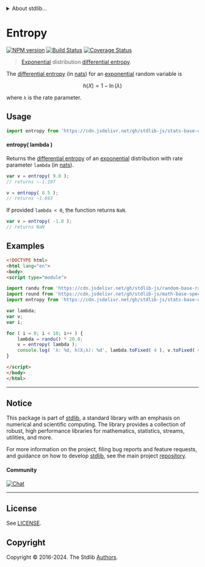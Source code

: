 <!--

@license Apache-2.0

Copyright (c) 2018 The Stdlib Authors.

Licensed under the Apache License, Version 2.0 (the "License");
you may not use this file except in compliance with the License.
You may obtain a copy of the License at

   http://www.apache.org/licenses/LICENSE-2.0

Unless required by applicable law or agreed to in writing, software
distributed under the License is distributed on an "AS IS" BASIS,
WITHOUT WARRANTIES OR CONDITIONS OF ANY KIND, either express or implied.
See the License for the specific language governing permissions and
limitations under the License.

-->


<details>
  <summary>
    About stdlib...
  </summary>
  <p>We believe in a future in which the web is a preferred environment for numerical computation. To help realize this future, we've built stdlib. stdlib is a standard library, with an emphasis on numerical and scientific computation, written in JavaScript (and C) for execution in browsers and in Node.js.</p>
  <p>The library is fully decomposable, being architected in such a way that you can swap out and mix and match APIs and functionality to cater to your exact preferences and use cases.</p>
  <p>When you use stdlib, you can be absolutely certain that you are using the most thorough, rigorous, well-written, studied, documented, tested, measured, and high-quality code out there.</p>
  <p>To join us in bringing numerical computing to the web, get started by checking us out on <a href="https://github.com/stdlib-js/stdlib">GitHub</a>, and please consider <a href="https://opencollective.com/stdlib">financially supporting stdlib</a>. We greatly appreciate your continued support!</p>
</details>

# Entropy

[![NPM version][npm-image]][npm-url] [![Build Status][test-image]][test-url] [![Coverage Status][coverage-image]][coverage-url] <!-- [![dependencies][dependencies-image]][dependencies-url] -->

> [Exponential][exponential-distribution] distribution [differential entropy][entropy].

<!-- Section to include introductory text. Make sure to keep an empty line after the intro `section` element and another before the `/section` close. -->

<section class="intro">

The [differential entropy][entropy] (in [nats][nats]) for an [exponential][exponential-distribution] random variable is

<!-- <equation class="equation" label="eq:exponential_entropy" align="center" raw="h\left( X \right) = 1 − \ln( \lambda )" alt="Differential entropy for an exponential distribution."> -->

```math
h\left( X \right) = 1 − \ln( \lambda )
```

<!-- <div class="equation" align="center" data-raw-text="h\left( X \right) = 1 − \ln( \lambda )" data-equation="eq:exponential_entropy">
    <img src="https://cdn.jsdelivr.net/gh/stdlib-js/stdlib@51534079fef45e990850102147e8945fb023d1d0/lib/node_modules/@stdlib/stats/base/dists/exponential/entropy/docs/img/equation_exponential_entropy.svg" alt="Differential entropy for an exponential distribution.">
    <br>
</div> -->

<!-- </equation> -->

where `λ` is the rate parameter.

</section>

<!-- /.intro -->

<!-- Package usage documentation. -->



<section class="usage">

## Usage

```javascript
import entropy from 'https://cdn.jsdelivr.net/gh/stdlib-js/stats-base-dists-exponential-entropy@v0.2.0-esm/index.mjs';
```

#### entropy( lambda )

Returns the [differential entropy][entropy] of an [exponential][exponential-distribution] distribution with rate parameter `lambda` (in [nats][nats]).

```javascript
var v = entropy( 9.0 );
// returns ~-1.197

v = entropy( 0.5 );
// returns ~1.693
```

If provided `lambda < 0`, the function returns `NaN`.

```javascript
var v = entropy( -1.0 );
// returns NaN
```

</section>

<!-- /.usage -->

<!-- Package usage notes. Make sure to keep an empty line after the `section` element and another before the `/section` close. -->

<section class="notes">

</section>

<!-- /.notes -->

<!-- Package usage examples. -->

<section class="examples">

## Examples

<!-- eslint no-undef: "error" -->

```html
<!DOCTYPE html>
<html lang="en">
<body>
<script type="module">

import randu from 'https://cdn.jsdelivr.net/gh/stdlib-js/random-base-randu@esm/index.mjs';
import round from 'https://cdn.jsdelivr.net/gh/stdlib-js/math-base-special-round@esm/index.mjs';
import entropy from 'https://cdn.jsdelivr.net/gh/stdlib-js/stats-base-dists-exponential-entropy@v0.2.0-esm/index.mjs';

var lambda;
var v;
var i;

for ( i = 0; i < 10; i++ ) {
    lambda = randu() * 20.0;
    v = entropy( lambda );
    console.log( 'λ: %d, h(X;λ): %d', lambda.toFixed( 4 ), v.toFixed( 4 ) );
}

</script>
</body>
</html>
```

</section>

<!-- /.examples -->

<!-- Section to include cited references. If references are included, add a horizontal rule *before* the section. Make sure to keep an empty line after the `section` element and another before the `/section` close. -->

<section class="references">

</section>

<!-- /.references -->

<!-- Section for related `stdlib` packages. Do not manually edit this section, as it is automatically populated. -->

<section class="related">

</section>

<!-- /.related -->

<!-- Section for all links. Make sure to keep an empty line after the `section` element and another before the `/section` close. -->


<section class="main-repo" >

* * *

## Notice

This package is part of [stdlib][stdlib], a standard library with an emphasis on numerical and scientific computing. The library provides a collection of robust, high performance libraries for mathematics, statistics, streams, utilities, and more.

For more information on the project, filing bug reports and feature requests, and guidance on how to develop [stdlib][stdlib], see the main project [repository][stdlib].

#### Community

[![Chat][chat-image]][chat-url]

---

## License

See [LICENSE][stdlib-license].


## Copyright

Copyright &copy; 2016-2024. The Stdlib [Authors][stdlib-authors].

</section>

<!-- /.stdlib -->

<!-- Section for all links. Make sure to keep an empty line after the `section` element and another before the `/section` close. -->

<section class="links">

[npm-image]: http://img.shields.io/npm/v/@stdlib/stats-base-dists-exponential-entropy.svg
[npm-url]: https://npmjs.org/package/@stdlib/stats-base-dists-exponential-entropy

[test-image]: https://github.com/stdlib-js/stats-base-dists-exponential-entropy/actions/workflows/test.yml/badge.svg?branch=v0.2.0
[test-url]: https://github.com/stdlib-js/stats-base-dists-exponential-entropy/actions/workflows/test.yml?query=branch:v0.2.0

[coverage-image]: https://img.shields.io/codecov/c/github/stdlib-js/stats-base-dists-exponential-entropy/main.svg
[coverage-url]: https://codecov.io/github/stdlib-js/stats-base-dists-exponential-entropy?branch=main

<!--

[dependencies-image]: https://img.shields.io/david/stdlib-js/stats-base-dists-exponential-entropy.svg
[dependencies-url]: https://david-dm.org/stdlib-js/stats-base-dists-exponential-entropy/main

-->

[chat-image]: https://img.shields.io/gitter/room/stdlib-js/stdlib.svg
[chat-url]: https://app.gitter.im/#/room/#stdlib-js_stdlib:gitter.im

[stdlib]: https://github.com/stdlib-js/stdlib

[stdlib-authors]: https://github.com/stdlib-js/stdlib/graphs/contributors

[umd]: https://github.com/umdjs/umd
[es-module]: https://developer.mozilla.org/en-US/docs/Web/JavaScript/Guide/Modules

[deno-url]: https://github.com/stdlib-js/stats-base-dists-exponential-entropy/tree/deno
[deno-readme]: https://github.com/stdlib-js/stats-base-dists-exponential-entropy/blob/deno/README.md
[umd-url]: https://github.com/stdlib-js/stats-base-dists-exponential-entropy/tree/umd
[umd-readme]: https://github.com/stdlib-js/stats-base-dists-exponential-entropy/blob/umd/README.md
[esm-url]: https://github.com/stdlib-js/stats-base-dists-exponential-entropy/tree/esm
[esm-readme]: https://github.com/stdlib-js/stats-base-dists-exponential-entropy/blob/esm/README.md
[branches-url]: https://github.com/stdlib-js/stats-base-dists-exponential-entropy/blob/main/branches.md

[stdlib-license]: https://raw.githubusercontent.com/stdlib-js/stats-base-dists-exponential-entropy/main/LICENSE

[exponential-distribution]: https://en.wikipedia.org/wiki/Exponential_distribution

[entropy]: https://en.wikipedia.org/wiki/Entropy_%28information_theory%29

[nats]: https://en.wikipedia.org/wiki/Nat_%28unit%29

</section>

<!-- /.links -->
